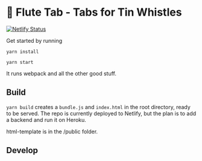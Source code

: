 # :musical_score: Flute Tab - Tabs for Tin Whistles

[![Netlify Status](https://api.netlify.com/api/v1/badges/39471a4e-5db0-4c97-97bd-bc1a04175f30/deploy-status)](https://app.netlify.com/sites/pied-piper/deploys)

Get started by running

`yarn install`

`yarn start`

It runs webpack and all the other good stuff.

## Build

`yarn build` creates a `bundle.js` and `index.html` in the root directory, ready to be served. The repo is currently deployed to Netlify, but the plan is to add a backend and run it on Heroku.

html-template is in the /public folder.

## Develop

